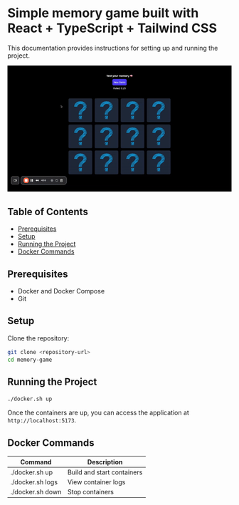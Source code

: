 # Simple memory game built with React + TypeScript + Tailwind CSS

This documentation provides instructions for setting up and running the project.

![Preview](public/preview.gif)

## Table of Contents
- [Prerequisites](#prerequisites)
- [Setup](#setup)
- [Running the Project](#running-the-project)
- [Docker Commands](#docker-commands)

## Prerequisites
- Docker and Docker Compose
- Git

## Setup
Clone the repository:
```bash
git clone <repository-url>
cd memory-game
```

## Running the Project
```bash
./docker.sh up
```
Once the containers are up, you can access the application at `http://localhost:5173`.

## Docker Commands
| Command | Description |
|---------|-------------|
| ./docker.sh up | Build and start containers |
| ./docker.sh logs | View container logs |
| ./docker.sh down | Stop containers |